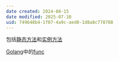 ```yaml
---
date created: 2024-08-15
date modified: 2025-07-10
uid: 749648b4-1f07-4a9c-aed0-1d8a8c778708
---
```


包括[静态方法](静态方法.md)和[实例方法](实例方法.md)

[Golang](Golang.md)中的[func](func.md)
